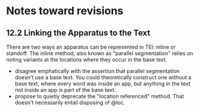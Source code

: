 # Notes toward revisions
## 12.2 Linking the Apparatus to the Text
There are two ways an apparatus can be represented in TEI: inline or standoff. The inline method, also known as "parallel segmentation" relies on noting variants at the locations where they occur in the base text.
* disagree emphatically with the assertion that parallel segmentation doesn't use a base text. You could theoretically construct one without a base text, where every word was inside an app, but anything in the text not inside an app *is* part of the base text.
* propose to quietly deprecate the "location referenced" method. That doesn't necessarily entail disposing of @loc.